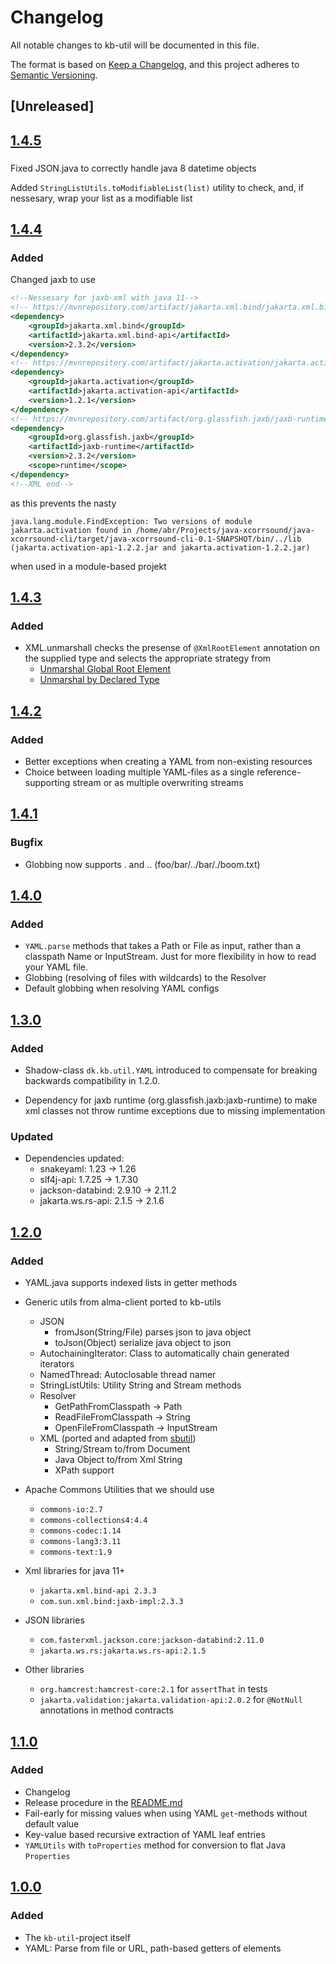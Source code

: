 # Changelog
All notable changes to kb-util will be documented in this file.

The format is based on [Keep a Changelog](https://keepachangelog.com/en/1.0.0/),
and this project adheres to [Semantic Versioning](https://semver.org/spec/v2.0.0.html).

## [Unreleased]


## [1.4.5](https://github.com/kb-dk/kb-util/tree/kb-util-1.4.5)

###

Fixed JSON.java to correctly handle java 8 datetime objects

Added `StringListUtils.toModifiableList(list)` utility to check, and, if nessesary, wrap your list as a modifiable list



## [1.4.4](https://github.com/kb-dk/kb-util/tree/kb-util-1.4.4)

### Added

Changed jaxb to use 
```xml
<!--Nessesary for jaxb-xml with java 11-->
<!-- https://mvnrepository.com/artifact/jakarta.xml.bind/jakarta.xml.bind-api -->
<dependency>
    <groupId>jakarta.xml.bind</groupId>
    <artifactId>jakarta.xml.bind-api</artifactId>
    <version>2.3.2</version>
</dependency>
<!-- https://mvnrepository.com/artifact/jakarta.activation/jakarta.activation-api -->
<dependency>
    <groupId>jakarta.activation</groupId>
    <artifactId>jakarta.activation-api</artifactId>
    <version>1.2.1</version>
</dependency>
<!-- https://mvnrepository.com/artifact/org.glassfish.jaxb/jaxb-runtime -->
<dependency>
    <groupId>org.glassfish.jaxb</groupId>
    <artifactId>jaxb-runtime</artifactId>
    <version>2.3.2</version>
    <scope>runtime</scope>
</dependency>
<!--XML end-->
```
as this prevents the nasty 
```
java.lang.module.FindException: Two versions of module jakarta.activation found in /home/abr/Projects/java-xcorrsound/java-xcorrsound-cli/target/java-xcorrsound-cli-0.1-SNAPSHOT/bin/../lib (jakarta.activation-api-1.2.2.jar and jakarta.activation-1.2.2.jar)
```
when used in a module-based projekt

## [1.4.3](https://github.com/kb-dk/kb-util/tree/kb-util-1.4.3)
### Added

- XML.unmarshall checks the presense of `@XmlRootElement` annotation on the supplied type and selects the appropriate strategy from 
    * [Unmarshal Global Root Element](https://jakarta.ee/specifications/xml-binding/2.3/apidocs/javax/xml/bind/unmarshaller#unmarshalGlobal)
    * [Unmarshal by Declared Type](https://jakarta.ee/specifications/xml-binding/2.3/apidocs/javax/xml/bind/unmarshaller#unmarshalByDeclaredType)  

## [1.4.2](https://github.com/kb-dk/kb-util/tree/kb-util-1.4.2)
### Added

- Better exceptions when creating a YAML from non-existing resources
- Choice between loading multiple YAML-files as a single reference-supporting stream or as multiple overwriting streams 

## [1.4.1](https://github.com/kb-dk/kb-util/tree/kb-util-1.4.1)
### Bugfix

- Globbing now supports . and .. (foo/bar/../bar/./boom.txt)

## [1.4.0](https://github.com/kb-dk/kb-util/tree/kb-util-1.4.0)
### Added
- `YAML.parse` methods that takes a Path or File as input, rather than a classpath Name or InputStream. Just for more flexibility in how to read your YAML file.
- Globbing (resolving of files with wildcards) to the Resolver
- Default globbing when resolving YAML configs

## [1.3.0](https://github.com/kb-dk/kb-util/tree/kb-util-1.3.0)
### Added

- Shadow-class `dk.kb.util.YAML` introduced to compensate for breaking backwards
compatibility in 1.2.0.

- Dependency for jaxb runtime (org.glassfish.jaxb:jaxb-runtime) to make xml classes 
not throw runtime exceptions due to missing implementation

### Updated

- Dependencies updated:
    - snakeyaml: 1.23 -> 1.26
    - slf4j-api: 1.7.25 -> 1.7.30
    - jackson-databind: 2.9.10 -> 2.11.2
    - jakarta.ws.rs-api: 2.1.5 -> 2.1.6

## [1.2.0](https://github.com/kb-dk/kb-util/tree/kb-util-1.2.0)

### Added

- YAML.java supports indexed lists in getter methods

- Generic utils from alma-client ported to kb-utils
    - JSON 
        - fromJson(String/File) parses json to java object
        - toJson(Object) serialize java object to json
    - AutochainingIterator: Class to automatically chain generated iterators
    - NamedThread: Autoclosable thread namer
    - StringListUtils: Utility String and Stream methods
    - Resolver
        - GetPathFromClasspath -> Path
        - ReadFileFromClasspath -> String
        - OpenFileFromClasspath -> InputStream
    - XML (ported and adapted from [sbutil](https://github.com/statsbiblioteket/sbutil))
        - String/Stream to/from Document
        - Java Object to/from Xml String
        - XPath support
        
- Apache Commons Utilities that we should use
    - `commons-io:2.7`
    - `commons-collections4:4.4`
    - `commons-codec:1.14`
    - `commons-lang3:3.11`
    - `commons-text:1.9`

- Xml libraries for java 11+
    - `jakarta.xml.bind-api 2.3.3`
    - `com.sun.xml.bind:jaxb-impl:2.3.3`

- JSON libraries
    - `com.fasterxml.jackson.core:jackson-databind:2.11.0`
    - `jakarta.ws.rs:jakarta.ws.rs-api:2.1.5`

- Other libraries
    - `org.hamcrest:hamcrest-core:2.1` for `assertThat` in tests
    - `jakarta.validation:jakarta.validation-api:2.0.2` for `@NotNull` annotations in 
        method contracts


## [1.1.0](https://github.com/kb-dk/kb-util/tree/kb-util-1.1.0)
### Added

- Changelog
- Release procedure in the [README.md](README.md)
- Fail-early for missing values when using YAML `get`-methods without default value
- Key-value based recursive extraction of YAML leaf entries
- `YAMLUtils` with `toProperties` method for conversion to flat Java `Properties`

## [1.0.0](https://github.com/kb-dk/kb-util/tree/kb-util-1.0.0)
### Added

- The `kb-util`-project itself
- YAML: Parse from file or URL, path-based getters of elements

